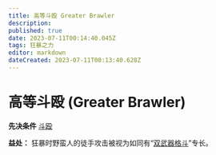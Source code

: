 ```yaml
---
title: 高等斗殴 Greater Brawler
description: 
published: true
date: 2023-07-11T00:14:40.045Z
tags: 狂暴之力
editor: markdown
dateCreated: 2023-07-11T00:13:40.628Z
---
```


# 高等斗殴 (Greater Brawler)

**先决条件** [斗殴](/狂暴之力/斗殴)

**益处：** 狂暴时野蛮人的徒手攻击被视为如同有“[双武器格斗](/专长/双武器格斗)”专长。
